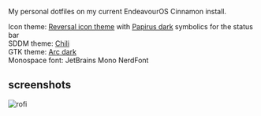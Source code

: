 My personal dotfiles on my current EndeavourOS Cinnamon install.

Icon theme: [Reversal icon theme](https://www.opendesktop.org/s/Gnome/p/1340791/) with [Papirus dark](https://www.opendesktop.org/p/1166289) symbolics for the status bar <br>
SDDM theme: [Chili](https://www.opendesktop.org/p/1240784) <br>
GTK theme: [Arc dark](https://github.com/jnsh/arc-theme) <br>
Monospace font: JetBrains Mono NerdFont

## screenshots
![rofi](https://github.com/user-attachments/assets/dbf54d9d-73a8-49f6-aaf6-8f3a9f3796c4)
